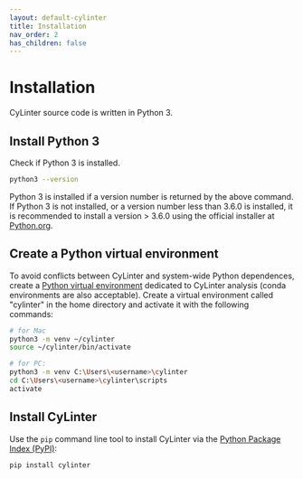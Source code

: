 ```yaml
---
layout: default-cylinter
title: Installation
nav_order: 2
has_children: false
---
```


# Installation

CyLinter source code is written in Python 3.

## Install Python 3

Check if Python 3 is installed.

``` bash
python3 --version
```

 Python 3 is installed if a version number is returned by the above command. If Python 3 is not installed, or a version number less than 3.6.0 is installed, it is recommended to install a version > 3.6.0 using the official installer at [Python.org](https://www.python.org/downloads/mac-osx/).

## Create a Python virtual environment

To avoid conflicts between CyLinter and system-wide Python dependences, create a [Python virtual environment](https://docs.python.org/3/library/venv.html) dedicated to CyLinter analysis (conda environments are also acceptable). Create a virtual environment called "cylinter" in the home directory and activate it with the following commands:

``` bash
# for Mac
python3 -m venv ~/cylinter
source ~/cylinter/bin/activate  

# for PC:
python3 -m venv C:\Users\<username>\cylinter
cd C:\Users\<username>\cylinter\scripts
activate
```

## Install CyLinter
Use the `pip` command line tool to install CyLinter via the [Python Package Index (PyPI)](https://pypi.org/): 

``` bash
pip install cylinter  
```
